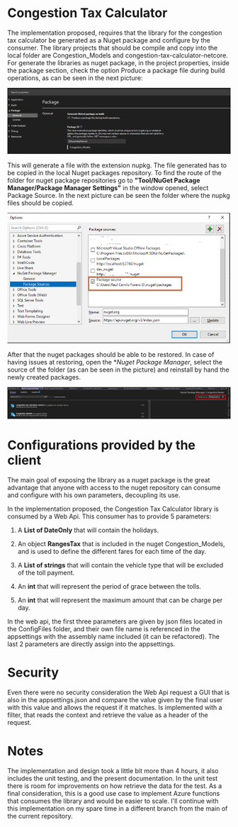 # Congestion Tax Calculator

The implementation proposed, requires that the library for the congestion tax calculator be generated as a Nuget package and 
configure by the consumer. The library projects that should be compile and copy into the local folder are Congestion_Models 
and congestion-tax-calculator-netcore. For generate the libraries as nuget package, in the project properties, inside the package section, check the option Produce a package file during build operations, as can be seen in the next picture:

![alt text](https://github.com/camilofg/congestion-tax-calculator/blob/main/netcore/Images/GenerateNugetPackage.png?raw=true)

This will generate a file with the extension nupkg. The file generated has to be copied in the local Nuget packages repository. To find the route of the folder for nuget package repositories go to **"Tool/NuGet Package Manager/Package Manager Settings"** in the window opened, select Package Source. In the next picture can be seen the folder where the nupkg files should be copied.

![alt text](https://github.com/camilofg/congestion-tax-calculator/blob/main/netcore/Images/NugetFolder.png?raw=true)

After that the nuget packages should be able to be restored. In case of having issues at restoring, open the **Nuget Package Manager*, select the source of the folder (as can be seen in the picture) and reinstall by hand the newly created packages. 

![alt text](https://github.com/camilofg/congestion-tax-calculator/blob/main/netcore/Images/NugetPackageManager.png?raw=true)


# Configurations provided by the client

The main goal of exposing the library as a nuget package is the great advantage that anyone with access to the nuget repository can consume and configure with his own parameters, decoupling its use. 

In the implementation proposed, the Congestion Tax Calculator library is consumed by a Web Api. This consumer has to provide 5 parameters:

1. A **List of DateOnly** that will contain the holidays.

2. An object **RangesTax** that is included in the nuget Congestion_Models, and is used to define the different fares for each time of the day.

3. A **List of strings** that will contain the vehicle type that will be excluded of the toll payment.

4. An **int** that will represent the period of grace between the tolls.

5. An **int** that will represent the maximum amount that can be charge per day.


In the web api, the first three parameters are given by json files located in the ConfigFiles folder, and their own file name is referenced in the appsettings with the assembly name included (it can be refactored). The last 2 parameters are directly assign into the appsettings.


# Security

Even there were no security consideration the Web Api request a GUI that is also in the appsettings.json and compare the value given by the final user with this value and allows the request if it matches. Is implemented with a filter, that reads the context and retrieve the value as a header of the request.


# Notes

The implementation and design took a little bit more than 4 hours, it also includes the unit testing, and the present documentation. In the unit test there is room for improvements on how retrieve the data for the test. 
As a final consideration, this is a good use case to implement Azure functions that consumes the library and would be easier to scale. I'll continue with this implementation on my spare time in a different branch from the main of the current repository.